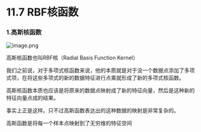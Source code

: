 # 11.7 RBF核函数

### 1.高斯核函数

![image.png](https://upload-images.jianshu.io/upload_images/7220971-8e26be4bda293c4e.png?imageMogr2/auto-orient/strip%7CimageView2/2/w/1240)

高斯核函数也叫RBF核（Radial Basis Function Kernel）

我们之前说，对于多项式核函数来说，他的本质就是对于没一个数据点添加了多项式项，在将这些多项式的新的数据特征进行点乘就形成了新的多项式核函数。

高斯核函数本质也应该是将原来的数据点映射成了新的特征向量，然后是这种新的特征向量点成的结果。

事实上正是这样。只不过高斯函数表达出的这种数据的映射是非常复杂的。

高斯函数是将每一个样本点映射到了无穷维的特征空间